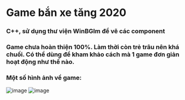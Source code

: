 # Game bắn xe tăng 2020
### C++, sử dụng thư viện WinBGIm để vẽ các component
### Game chưa hoàn thiện 100%. Làm thời còn trẻ trâu nên khá chuối. Có thể dùng để kham khảo cách mà 1 game đơn giản hoạt động như thế nào.
### Một số hình ảnh về game:
![image](https://user-images.githubusercontent.com/91323621/186204748-a1f552f3-dcb1-453d-8ff5-c3c06dab12ff.png)
![image](https://user-images.githubusercontent.com/91323621/186204846-7d2ce02b-0090-4dc3-8b71-a226588d746b.png)
